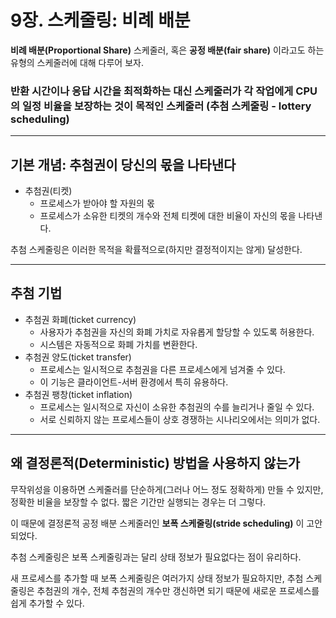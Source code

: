 # 9장. 스케줄링: 비례 배분

**비례 배분(Proportional Share)** 스케줄러, 혹은 **공정 배분(fair share)** 이라고도 하는 유형의 스케줄러에 대해 다루어 보자.

### 반환 시간이나 응답 시간을 최적화하는 대신 스케줄러가 각 작업에게 CPU의 일정 비율을 보장하는 것이 목적인 스케줄러 (추첨 스케줄링 - lottery scheduling)

---

## 기본 개념: 추첨권이 당신의 몫을 나타낸다

- 추첨권(티켓)
    - 프로세스가 받아야 할 자원의 몫
    - 프로세스가 소유한 티켓의 개수와 전체 티켓에 대한 비율이 자신의 몫을 나타낸다.

추첨 스케줄링은 이러한 목적을 확률적으로(하지만 결정적이지는 않게) 달성한다.

---

## 추첨 기법

- 추첨권 화폐(ticket currency)
    - 사용자가 추첨권을 자신의 화폐 가치로 자유롭게 할당할 수 있도록 허용한다.
    - 시스템은 자동적으로 화폐 가치를 변환한다.
- 추첨권 양도(ticket transfer)
    - 프로세스는 일시적으로 추첨권을 다른 프로세스에게 넘겨줄 수 있다.
    - 이 기능은 클라이언트-서버 환경에서 특히 유용하다.
- 추첨권 팽창(ticket inflation)
    - 프로세스는 일시적으로 자신이 소유한 추첨권의 수를 늘리거나 줄일 수 있다.
    - 서로 신뢰하지 않는 프로세스들이 상호 경쟁하는 시나리오에서는 의미가 없다.

---

## 왜 결정론적(Deterministic) 방법을 사용하지 않는가

무작위성을 이용하면 스케줄러를 단순하게(그러나 어느 정도 정확하게) 만들 수 있지만, 정확한 비율을 보장할 수 없다. 짧은 기간만 실행되는 경우는 더 그렇다.

이 때문에 결정론적 공정 배분 스케줄러인 **보폭 스케줄링(stride scheduling)** 이 고안되었다.

추첨 스케줄링은 보폭 스케줄링과는 달리 상태 정보가 필요없다는 점이 유리하다.

새 프로세스를 추가할 때 보폭 스케줄링은 여러가지 상태 정보가 필요하지만, 추첨 스케줄링은 추첨권의 개수, 전체 추첨권의 개수만 갱신하면 되기 때문에 새로운 프로세스를 쉽게 추가할 수 있다.
